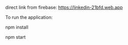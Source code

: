 direct link from firebase: https://linkedin-21bfd.web.app

To run the application:

npm install


npm start
